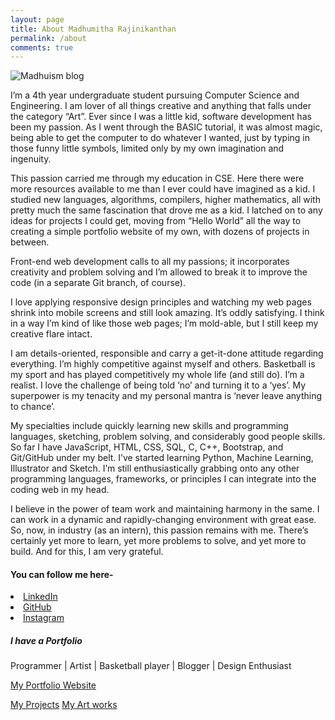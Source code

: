 ```yaml
---
layout: page
title: About Madhumitha Rajinikanthan
permalink: /about
comments: true
---
```


<div class="row justify-content-between">
<div class="col-md-8 pr-5">
<p class="mb-5"><img class="shadow-lg" src="{{site.baseurl}}/assets/images/Madhumitha.jpg" alt="Madhuism blog" /></p>
<p>I’m a 4th year undergraduate student pursuing Computer Science and Engineering. I am lover of all things creative and anything that falls under the category “Art”. Ever since I was a little kid, software development has been my passion. As I went through the BASIC tutorial, it was almost magic, being able to get the computer to do whatever I wanted, just by typing in those funny little symbols, limited only by my own imagination and ingenuity.</p>

<p>This passion carried me through my education in CSE. Here there were more resources available to me than I ever could have imagined as a kid. I studied new languages, algorithms, compilers, higher mathematics, all with pretty much the same fascination that drove me as a kid. I latched on to any ideas for projects I could get, moving from “Hello World” all the way to creating a simple portfolio website of my own, with dozens of projects in between.</p>

<p>Front-end web development calls to all my passions; it incorporates creativity and problem solving and I’m allowed to break it to improve the code (in a separate Git branch, of course).</p>

<p>I love applying responsive design principles and watching my web pages shrink into mobile screens and still look amazing. It’s oddly satisfying. I think in a way I’m kind of like those web pages; I’m mold-able, but I still keep my creative flare intact.</p>

<p>I am details-oriented, responsible and carry a get-it-done attitude regarding everything. I’m highly competitive against myself and others. Basketball is my sport and has played competitively my whole life (and still do). I’m a realist. I love the challenge of being told ‘no’ and turning it to a ‘yes’. My superpower is my tenacity and my personal mantra is ‘never leave anything to chance’.</p>

<p>My specialties include quickly learning new skills and programming languages, sketching, problem solving, and considerably good people skills. So far I have JavaScript, HTML, CSS, SQL, C, C++, Bootstrap, and Git/GitHub under my belt. I’ve started learning Python, Machine Learning, Illustrator and Sketch. I’m still enthusiastically grabbing onto any other programming languages, frameworks, or principles I can integrate into the coding web in my head.</p>

<p>I believe in the power of team work and maintaining harmony in the same. I can work in a dynamic and rapidly-changing environment with great ease. So, now, in industry (as an intern), this passion remains with me. There’s certainly yet more to learn, yet more problems to solve, and yet more to build. And for this, I am very grateful.</p>

<h4>You can follow me here-</h4>

<p>
<li> <a href="https://www.linkedin.com/in/madhumitha01/">LinkedIn</a> </li>
<li> <a href="https://github.com/madhumitha01">GitHub</a> </li>
<li> <a href="https://www.instagram.com/_.a.g.n.i._/">Instagram</a> </li>
</p>

</div>

<div class="col-md-4">

<div class="sticky-top sticky-top-80">
<h5>I have a Portfolio</h5>

<p>Programmer | Artist | Basketball player | Blogger | Design Enthusiast </p>
<p><a target="_blank" href="https://madhumitha01.github.io/">My Portfolio Website </a></p>

<a target="_blank" href="https://madhumitha01.github.io/work.html" class="btn btn-danger">My Projects</a> <a target="_blank" href="https://madhumitha01.github.io/sketch.html" class="btn btn-warning">My Art works</a>

</div>
</div>
</div>
